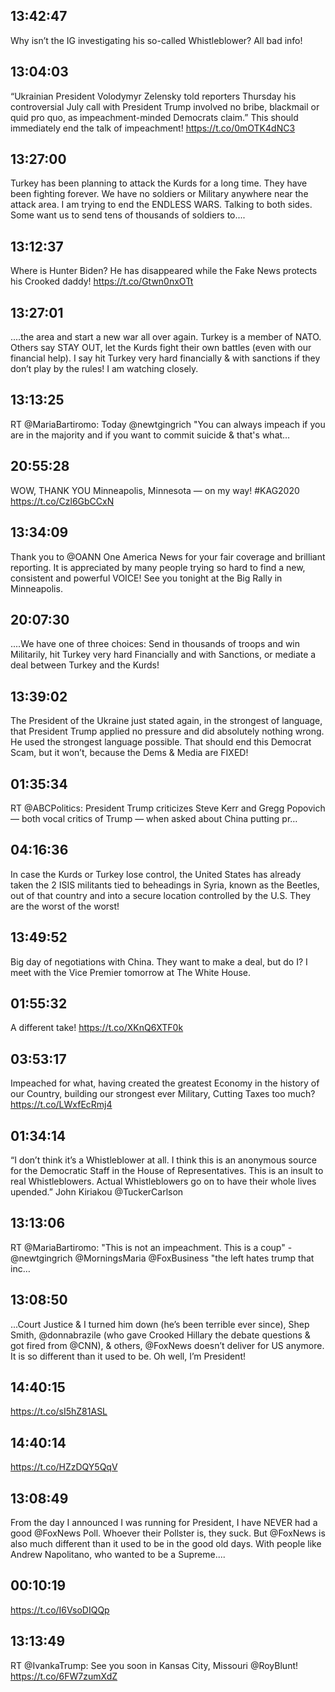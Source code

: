 ## 13:42:47
Why isn’t the IG investigating his so-called Whistleblower? All bad info!
## 13:04:03
“Ukrainian President Volodymyr Zelensky told reporters Thursday his controversial July call with President Trump involved no bribe, blackmail or quid pro quo, as impeachment-minded Democrats claim.” This should immediately end the talk of impeachment! 
https://t.co/0mOTK4dNC3
## 13:27:00
Turkey has been planning to attack the Kurds for a long time. They have been fighting forever. We have no soldiers or Military anywhere near the attack area. I am trying to end the ENDLESS WARS. Talking to both sides. Some want us to send tens of thousands of soldiers to....
## 13:12:37
Where is Hunter Biden? He has disappeared while the Fake News protects his Crooked daddy! https://t.co/Gtwn0nxOTt
## 13:27:01
....the area and start a new war all over again. Turkey is a member of NATO. Others say STAY OUT, let the Kurds fight their own battles (even with our financial help). I say hit Turkey very hard financially &amp; with sanctions if they don’t play by the rules! I am watching closely.
## 13:13:25
RT @MariaBartiromo: Today @newtgingrich "You can always impeach if you are in the majority and if you want to commit suicide &amp; that's what…
## 20:55:28
WOW, THANK YOU Minneapolis, Minnesota — on my way! #KAG2020 https://t.co/Czl6GbCCxN
## 13:34:09
Thank you to @OANN One America News for your fair coverage and brilliant reporting. It is appreciated by many people trying so hard to find a new, consistent and powerful VOICE! See you tonight at the Big Rally in Minneapolis.
## 20:07:30
....We have one of three choices: Send in thousands of troops and win Militarily, hit Turkey very hard Financially and with Sanctions, or mediate a deal between Turkey and the Kurds!
## 13:39:02
The President of the Ukraine just stated again, in the strongest of language, that President Trump applied no pressure and did absolutely nothing wrong. He used the strongest language possible. That should end this Democrat Scam, but it won’t, because the Dems &amp; Media are FIXED!
## 01:35:34
RT @ABCPolitics: President Trump criticizes Steve Kerr and Gregg Popovich — both vocal critics of Trump — when asked about China putting pr…
## 04:16:36
In case the Kurds or Turkey lose control, the United States has already taken the 2 ISIS militants tied to beheadings in Syria, known as the Beetles, out of that country and into a secure location controlled by the U.S. They are the worst of the worst!
## 13:49:52
Big day of negotiations with China. They want to make a deal, but do I? I meet with the Vice Premier tomorrow at The White House.
## 01:55:32
A different take! https://t.co/XKnQ6XTF0k
## 03:53:17
Impeached for what, having created the greatest Economy in the history of our Country, building our strongest ever Military, Cutting Taxes too much? https://t.co/LWxfEcRmj4
## 01:34:14
“I don’t think it’s a Whistleblower at all. I think this is an anonymous source for the Democratic Staff in the House of Representatives. This is an insult to real Whistleblowers. Actual Whistleblowers go on to have their whole lives upended.” John Kiriakou  @TuckerCarlson
## 13:13:06
RT @MariaBartiromo: "This is not an impeachment. This is a coup" - @newtgingrich @MorningsMaria @FoxBusiness "the left hates trump that inc…
## 13:08:50
...Court Justice &amp; I turned him down (he’s been terrible ever since), Shep Smith, @donnabrazile (who gave Crooked Hillary the debate questions &amp; got fired from @CNN), &amp; others, @FoxNews doesn’t deliver for US anymore. It is so different than it used to be. Oh well, I’m President!
## 14:40:15
https://t.co/sI5hZ81ASL
## 14:40:14
https://t.co/HZzDQY5QqV
## 13:08:49
From the day I announced I was running for President, I have NEVER had a good @FoxNews Poll. Whoever their Pollster is, they suck. But @FoxNews is also much different than it used to be in the good old days. With people like Andrew Napolitano, who wanted to be a Supreme....
## 00:10:19
https://t.co/I6VsoDIQQp
## 13:13:49
RT @IvankaTrump: See you soon in Kansas City, Missouri @RoyBlunt! https://t.co/6FW7zumXdZ
